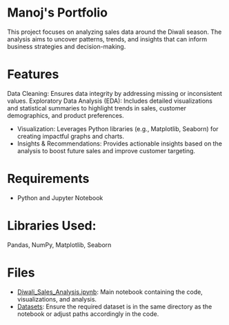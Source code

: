 # Manoj's Portfolio

This project focuses on analyzing sales data around the Diwali season. The analysis aims to uncover patterns, trends, and insights that can inform business strategies and decision-making.

# Features
Data Cleaning: Ensures data integrity by addressing missing or inconsistent values.
Exploratory Data Analysis (EDA): Includes detailed visualizations and statistical summaries to highlight trends in sales, customer demographics, and product preferences.

* Visualization: Leverages Python libraries (e.g., Matplotlib, Seaborn) for creating impactful graphs and charts.
* Insights & Recommendations: Provides actionable insights based on the analysis to boost future sales and improve customer targeting.
  
# Requirements
* Python and Jupyter Notebook

# Libraries Used:
  Pandas, NumPy, Matplotlib, Seaborn

# Files
* [Diwali_Sales_Analysis.ipynb](Diwali_Sales_Analysis.md): Main notebook containing the code, visualizations, and analysis.
* [Datasets](Data_set.xls): Ensure the required dataset is in the same directory as the notebook or adjust paths accordingly in the code.
